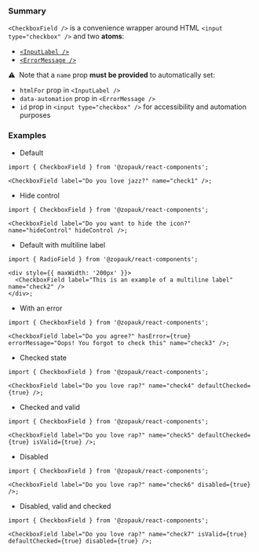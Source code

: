 ### Summary

`<CheckboxField />` is a convenience wrapper around HTML `<input type="checkbox" />` and two **atoms**:

- [`<InputLabel />`](/#/Components/Atoms/InputLabel)
- [`<ErrorMessage />`](/#/Components/Atoms/ErrorMessage)

⚠️ &nbsp;Note that a `name` prop **must be provided** to automatically set:

- `htmlFor` prop in `<InputLabel />`
- `data-automation` prop in `<ErrorMessage />`
- `id` prop in `<input type="checkbox" />` for accessibility and automation purposes

### Examples

- Default

```tsx
import { CheckboxField } from '@zopauk/react-components';

<CheckboxField label="Do you love jazz?" name="check1" />;
```

- Hide control

```tsx
import { CheckboxField } from '@zopauk/react-components';

<CheckboxField label="Do you want to hide the icon?" name="hideControl" hideControl />;
```

- Default with multiline label

```tsx
import { RadioField } from '@zopauk/react-components';

<div style={{ maxWidth: '200px' }}>
  <CheckboxField label="This is an example of a multiline label" name="check2" />
</div>;
```

- With an error

```tsx
import { CheckboxField } from '@zopauk/react-components';

<CheckboxField label="Do you agree?" hasError={true} errorMessage="Oops! You forgot to check this" name="check3" />;
```

- Checked state

```tsx
import { CheckboxField } from '@zopauk/react-components';

<CheckboxField label="Do you love rap?" name="check4" defaultChecked={true} />;
```

- Checked and valid

```tsx
import { CheckboxField } from '@zopauk/react-components';

<CheckboxField label="Do you love rap?" name="check5" defaultChecked={true} isValid={true} />;
```

- Disabled

```tsx
import { CheckboxField } from '@zopauk/react-components';

<CheckboxField label="Do you love rap?" name="check6" disabled={true} />;
```

- Disabled, valid and checked

```tsx
import { CheckboxField } from '@zopauk/react-components';

<CheckboxField label="Do you love rap?" name="check7" isValid={true} defaultChecked={true} disabled={true} />;
```
